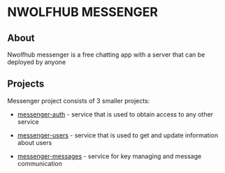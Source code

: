 # NWOLFHUB MESSENGER

## About

Nwolfhub messenger is a free chatting app with a server that can be deployed by anyone



## Projects

Messenger project consists of 3 smaller projects:

* [messenger-auth](https://github.com/nwolfhub/messenger-auth) - service that is used to obtain access to any other service

* [messenger-users](https://github.com/nwolfhub/messenger-users) - service that is used to get and update information about users

* [messenger-messages](https://github.com/nwolfhub/nwolfhub-messenger) - service for key managing and message communication
